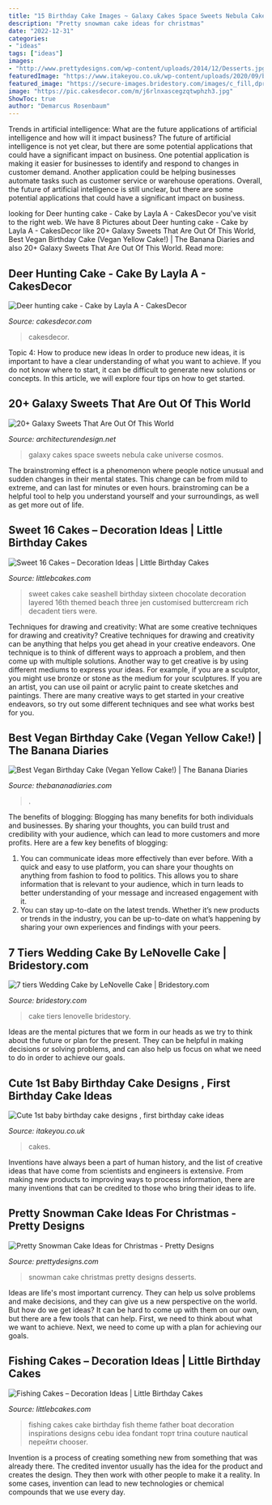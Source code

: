 ```yaml
---
title: "15 Birthday Cake Images ~ Galaxy Cakes Space Sweets Nebula Cake Universe Cosmos"
description: "Pretty snowman cake ideas for christmas"
date: "2022-12-31"
categories:
- "ideas"
tags: ["ideas"]
images:
- "http://www.prettydesigns.com/wp-content/uploads/2014/12/Desserts.jpg"
featuredImage: "https://www.itakeyou.co.uk/wp-content/uploads/2020/09/birthday-cakes-1-397x580.jpg"
featured_image: "https://secure-images.bridestory.com/images/c_fill,dpr_1.0,f_auto,fl_progressive,pg_1,q_80,w_680/v1/assets/1509257_10202039001444805_7012594217405253140_n/lenovelle-cake_7-tiers-wedding-cake_11.jpg"
image: "https://pic.cakesdecor.com/m/j6rlnxascegzqtwphzh3.jpg"
ShowToc: true
author: "Demarcus Rosenbaum"
---
```



Trends in artificial intelligence: What are the future applications of artificial intelligence and how will it impact business?
The future of artificial intelligence is not yet clear, but there are some potential applications that could have a significant impact on business. One potential application is making it easier for businesses to identify and respond to changes in customer demand. Another application could be helping businesses automate tasks such as customer service or warehouse operations. Overall, the future of artificial intelligence is still unclear, but there are some potential applications that could have a significant impact on business.

	

		
looking for Deer hunting cake - Cake by Layla A - CakesDecor you've visit to the right web. We have 8 Pictures about Deer hunting cake - Cake by Layla A - CakesDecor like 20+ Galaxy Sweets That Are Out Of This World, Best Vegan Birthday Cake (Vegan Yellow Cake!) | The Banana Diaries and also 20+ Galaxy Sweets That Are Out Of This World. Read more:
		
    
## Deer Hunting Cake - Cake By Layla A - CakesDecor

<img loading=lazy src="https://pic.cakesdecor.com/m/j6rlnxascegzqtwphzh3.jpg" onerror="this.onerror=null;this.src='https://tse4.mm.bing.net/th?id=OIP.USRqkkuey4tsNT7IrqK6SAHaJ3&amp;pid=15.1';" alt="Deer hunting cake - Cake by Layla A - CakesDecor">

_Source: cakesdecor.com_

>cakesdecor. 

	

Topic 4: How to produce new ideas
In order to produce new ideas, it is important to have a clear understanding of what you want to achieve. If you do not know where to start, it can be difficult to generate new solutions or concepts. In this article, we will explore four tips on how to get started.

    
## 20+ Galaxy Sweets That Are Out Of This World

<img loading=lazy src="http://cdn.architecturendesign.net/wp-content/uploads/2016/05/AD-Galaxy-Cakes-Space-Sweets-Nebula-Cosmos-Universe-05.jpg" onerror="this.onerror=null;this.src='https://tse1.mm.bing.net/th?id=OIP.ZabUnS3oxpq1CEFqb_8K9gHaOL&amp;pid=15.1';" alt="20+ Galaxy Sweets That Are Out Of This World">

_Source: architecturendesign.net_

>galaxy cakes space sweets nebula cake universe cosmos. 

	

The brainstroming effect is a phenomenon where people notice unusual and sudden changes in their mental states. This change can be from mild to extreme, and can last for minutes or even hours. brainstroming can be a helpful tool to help you understand yourself and your surroundings, as well as get more out of life.

    
## Sweet 16 Cakes – Decoration Ideas | Little Birthday Cakes

<img loading=lazy src="http://www.littlebcakes.com/wp-content/uploads/2014/02/Sweet-16-Cakes-Ideas.jpg" onerror="this.onerror=null;this.src='https://tse1.mm.bing.net/th?id=OIP.Qhg5BdUPRfx7ZYJqtAjxWgHaLI&amp;pid=15.1';" alt="Sweet 16 Cakes – Decoration Ideas | Little Birthday Cakes">

_Source: littlebcakes.com_

>sweet cakes cake seashell birthday sixteen chocolate decoration layered 16th themed beach three jen customised buttercream rich decadent tiers were. 

	

Techniques for drawing and creativity: What are some creative techniques for drawing and creativity?
Creative techniques for drawing and creativity can be anything that helps you get ahead in your creative endeavors. One technique is to think of different ways to approach a problem, and then come up with multiple solutions. Another way to get creative is by using different mediums to express your ideas. For example, if you are a sculptor, you might use bronze or stone as the medium for your sculptures. If you are an artist, you can use oil paint or acrylic paint to create sketches and paintings. There are many creative ways to get started in your creative endeavors, so try out some different techniques and see what works best for you.

    
## Best Vegan Birthday Cake (Vegan Yellow Cake!) | The Banana Diaries

<img loading=lazy src="https://thebananadiaries.com/wp-content/uploads/2021/04/vegan-birthday-cake-yellow-cake_5289.jpg" onerror="this.onerror=null;this.src='https://tse4.mm.bing.net/th?id=OIP.WmI-AIZlpN7_l5o-KC7eeQHaLH&amp;pid=15.1';" alt="Best Vegan Birthday Cake (Vegan Yellow Cake!) | The Banana Diaries">

_Source: thebananadiaries.com_

>. 

	

The benefits of blogging:
Blogging has many benefits for both individuals and businesses. By sharing your thoughts, you can build trust and credibility with your audience, which can lead to more customers and more profits. Here are a few key benefits of blogging: 
1. You can communicate ideas more effectively than ever before. With a quick and easy to use platform, you can share your thoughts on anything from fashion to food to politics. This allows you to share information that is relevant to your audience, which in turn leads to better understanding of your message and increased engagement with it. 
2. You can stay up-to-date on the latest trends. Whether it’s new products or trends in the industry, you can be up-to-date on what’s happening by sharing your own experiences and findings with your peers.

    
## 7 Tiers Wedding Cake By LeNovelle Cake | Bridestory.com

<img loading=lazy src="https://secure-images.bridestory.com/images/c_fill,dpr_1.0,f_auto,fl_progressive,pg_1,q_80,w_680/v1/assets/1509257_10202039001444805_7012594217405253140_n/lenovelle-cake_7-tiers-wedding-cake_11.jpg" onerror="this.onerror=null;this.src='https://tse1.mm.bing.net/th?id=OIP.UFv5IZ_HxrfOVcJJFpsLZgHaJ4&amp;pid=15.1';" alt="7 tiers Wedding Cake by LeNovelle Cake | Bridestory.com">

_Source: bridestory.com_

>cake tiers lenovelle bridestory. 

	

Ideas are the mental pictures that we form in our heads as we try to think about the future or plan for the present. They can be helpful in making decisions or solving problems, and can also help us focus on what we need to do in order to achieve our goals.

    
## Cute 1st Baby Birthday Cake Designs , First Birthday Cake Ideas

<img loading=lazy src="https://www.itakeyou.co.uk/wp-content/uploads/2020/09/birthday-cakes-1-397x580.jpg" onerror="this.onerror=null;this.src='https://tse3.mm.bing.net/th?id=OIP.BOcY_45ycyM5LhswBqdD2AAAAA&amp;pid=15.1';" alt="Cute 1st baby birthday cake designs , first birthday cake ideas">

_Source: itakeyou.co.uk_

>cakes. 

	

Inventions have always been a part of human history, and the list of creative ideas that have come from scientists and engineers is extensive. From making new products to improving ways to process information, there are many inventions that can be credited to those who bring their ideas to life.

    
## Pretty Snowman Cake Ideas For Christmas - Pretty Designs

<img loading=lazy src="http://www.prettydesigns.com/wp-content/uploads/2014/12/Desserts.jpg" onerror="this.onerror=null;this.src='https://tse2.mm.bing.net/th?id=OIP.rMdNlepkS8zfmm23vQJ5igHaJ3&amp;pid=15.1';" alt="Pretty Snowman Cake Ideas for Christmas - Pretty Designs">

_Source: prettydesigns.com_

>snowman cake christmas pretty designs desserts. 

	

Ideas are life's most important currency. They can help us solve problems and make decisions, and they can give us a new perspective on the world. But how do we get ideas? It can be hard to come up with them on our own, but there are a few tools that can help. First, we need to think about what we want to achieve. Next, we need to come up with a plan for achieving our goals.

    
## Fishing Cakes – Decoration Ideas | Little Birthday Cakes

<img loading=lazy src="http://www.littlebcakes.com/wp-content/uploads/2014/01/Fishing-Cakes-Images-768x1024.jpg" onerror="this.onerror=null;this.src='https://tse4.mm.bing.net/th?id=OIP.S3wlJN5qLFvpB1LYeXJyMwHaJ4&amp;pid=15.1';" alt="Fishing Cakes – Decoration Ideas | Little Birthday Cakes">

_Source: littlebcakes.com_

>fishing cakes cake birthday fish theme father boat decoration inspirations designs cebu idea fondant торт trina couture nautical перейти chooser. 

	

Invention is a process of creating something new from something that was already there. The credited inventor usually has the idea for the product and creates the design. They then work with other people to make it a reality. In some cases, invention can lead to new technologies or chemical compounds that we use every day.

